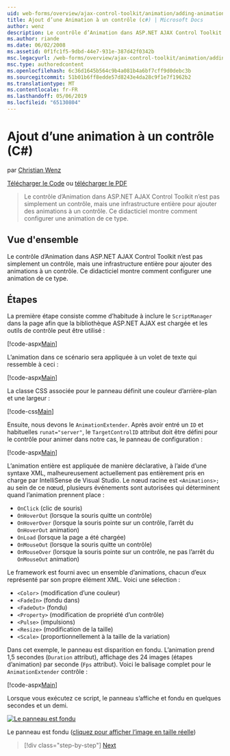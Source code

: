 ```yaml
---
uid: web-forms/overview/ajax-control-toolkit/animation/adding-animation-to-a-control-cs
title: Ajout d’une Animation à un contrôle (c#) | Microsoft Docs
author: wenz
description: Le contrôle d’Animation dans ASP.NET AJAX Control Toolkit n’est pas simplement un contrôle, mais une infrastructure entière pour ajouter des animations à un contrôle. Ce didacticiel montre comment...
ms.author: riande
ms.date: 06/02/2008
ms.assetid: 0f1fc1f5-9dbd-44e7-931e-387d42f0342b
msc.legacyurl: /web-forms/overview/ajax-control-toolkit/animation/adding-animation-to-a-control-cs
msc.type: authoredcontent
ms.openlocfilehash: 6c36d1645b564c9b4a081b4a6bf7cff9d0debc3b
ms.sourcegitcommit: 51b01b6ff8edde57d8243e4da28c9f1e7f1962b2
ms.translationtype: MT
ms.contentlocale: fr-FR
ms.lasthandoff: 05/06/2019
ms.locfileid: "65130804"
---
```

# <a name="adding-animation-to-a-control-c"></a>Ajout d’une animation à un contrôle (C#)

par [Christian Wenz](https://github.com/wenz)

[Télécharger le Code](http://download.microsoft.com/download/f/9/a/f9a26acd-8df4-4484-8a18-199e4598f411/Animation1.cs.zip) ou [télécharger le PDF](http://download.microsoft.com/download/6/7/1/6718d452-ff89-4d3f-a90e-c74ec2d636a3/animation1CS.pdf)

> Le contrôle d’Animation dans ASP.NET AJAX Control Toolkit n’est pas simplement un contrôle, mais une infrastructure entière pour ajouter des animations à un contrôle. Ce didacticiel montre comment configurer une animation de ce type.

## <a name="overview"></a>Vue d'ensemble

Le contrôle d’Animation dans ASP.NET AJAX Control Toolkit n’est pas simplement un contrôle, mais une infrastructure entière pour ajouter des animations à un contrôle. Ce didacticiel montre comment configurer une animation de ce type.

## <a name="steps"></a>Étapes

La première étape consiste comme d’habitude à inclure le `ScriptManager` dans la page afin que la bibliothèque ASP.NET AJAX est chargée et les outils de contrôle peut être utilisé :

[!code-aspx[Main](adding-animation-to-a-control-cs/samples/sample1.aspx)]

L’animation dans ce scénario sera appliquée à un volet de texte qui ressemble à ceci :

[!code-aspx[Main](adding-animation-to-a-control-cs/samples/sample2.aspx)]

La classe CSS associée pour le panneau définit une couleur d’arrière-plan et une largeur :

[!code-css[Main](adding-animation-to-a-control-cs/samples/sample3.css)]

Ensuite, nous devons le `AnimationExtender`. Après avoir entré un `ID` et habituelles `runat="server"`, le `TargetControlID` attribut doit être défini pour le contrôle pour animer dans notre cas, le panneau de configuration :

[!code-aspx[Main](adding-animation-to-a-control-cs/samples/sample4.aspx)]

L’animation entière est appliquée de manière déclarative, à l’aide d’une syntaxe XML, malheureusement actuellement pas entièrement pris en charge par IntelliSense de Visual Studio. Le nœud racine est `<Animations>;` au sein de ce nœud, plusieurs événements sont autorisées qui déterminent quand l’animation prennent place :

- `OnClick` (clic de souris)
- `OnHoverOut` (lorsque la souris quitte un contrôle)
- `OnHoverOver` (lorsque la souris pointe sur un contrôle, l’arrêt du `OnHoverOut` animation)
- `OnLoad` (lorsque la page a été chargée)
- `OnMouseOut` (lorsque la souris quitte un contrôle)
- `OnMouseOver` (lorsque la souris pointe sur un contrôle, ne pas l’arrêt du `OnMouseOut` animation)

Le framework est fourni avec un ensemble d’animations, chacun d’eux représenté par son propre élément XML. Voici une sélection :

- `<Color>` (modification d’une couleur)
- `<FadeIn>` (fondu dans)
- `<FadeOut>` (fondu)
- `<Property>` (modification de propriété d’un contrôle)
- `<Pulse>` (impulsions)
- `<Resize>` (modification de la taille)
- `<Scale>` (proportionnellement à la taille de la variation)

Dans cet exemple, le panneau est disparition en fondu. L’animation prend 1,5 secondes (`Duration` attribut), affichage des 24 images (étapes d’animation) par seconde (`Fps` attribut). Voici le balisage complet pour le `AnimationExtender` contrôle :

[!code-aspx[Main](adding-animation-to-a-control-cs/samples/sample5.aspx)]

Lorsque vous exécutez ce script, le panneau s’affiche et fondu en quelques secondes et un demi.

[![Le panneau est fondu](adding-animation-to-a-control-cs/_static/image2.png)](adding-animation-to-a-control-cs/_static/image1.png)

Le panneau est fondu ([cliquez pour afficher l’image en taille réelle](adding-animation-to-a-control-cs/_static/image3.png))

> [!div class="step-by-step"]
> [Next](executing-several-animations-at-the-same-time-cs.md)
